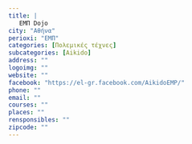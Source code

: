 ```yaml
---
title: |
   ΕΜΠ Dojo
city: "Αθήνα"
perioxi: "ΕΜΠ"
categories: [Πολεμικές τέχνες]
subcategories: [Aikido]
address: ""
logoimg: ""
website: ""
facebook: "https://el-gr.facebook.com/AikidoEMP/"
phone: ""
email: ""
courses: ""
places: ""
rensponsibles: ""
zipcode: ""
---
```




